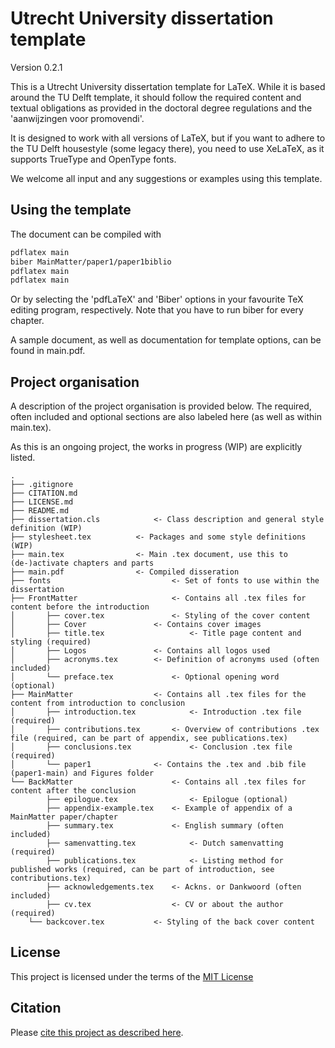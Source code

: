 # Utrecht University dissertation template

Version 0.2.1

This is a Utrecht University dissertation template for LaTeX. While it is based around the TU Delft template, it should follow the required content and textual obligations as provided in the doctoral degree regulations and the 'aanwijzingen voor promovendi'. 

It is designed to work with all versions of LaTeX, but if you want to adhere to the TU Delft housestyle (some legacy there), you need to use XeLaTeX, as it supports TrueType and OpenType fonts. 

We welcome all input and any suggestions or examples using this template.

## Using the template

The document can be compiled with
```sh
pdflatex main
biber MainMatter/paper1/paper1biblio
pdflatex main
pdflatex main
```

Or by selecting the 'pdfLaTeX' and 'Biber' options in your favourite TeX editing program, respectively. Note that you have to run biber for every chapter.

A sample document, as well as documentation for template options, can be found
in main.pdf. 

## Project organisation

A description of the project organisation is provided below. The required, often included and optional sections are also labeled here (as well as within main.tex). 

As this is an ongoing project, the works in progress (WIP) are explicitly listed. 

```
.
├── .gitignore
├── CITATION.md
├── LICENSE.md
├── README.md
├── dissertation.cls 			<- Class description and general style definition (WIP)
├── stylesheet.tex 			<- Packages and some style definitions (WIP)
├── main.tex 				<- Main .tex document, use this to (de-)activate chapters and parts
├── main.pdf 				<- Compiled disseration
├── fonts                			<- Set of fonts to use within the dissertation
├── FrontMatter         			<- Contains all .tex files for content before the introduction
│   	├── cover.tex   	 		<- Styling of the cover content
│   	├── Cover	  	 		<- Contains cover images
│   	├── title.tex          	 		<- Title page content and styling (required)
│   	├── Logos		 		<- Contains all logos used
│   	├── acronyms.tex 		<- Definition of acronyms used (often included)
│   	└── preface.tex     		<- Optional opening word (optional)
├── MainMatter             		<- Contains all .tex files for the content from introduction to conclusion
│   	├── introduction.tex     		<- Introduction .tex file (required)
│   	├── contributions.tex     	<- Overview of contributions .tex file (required, can be part of appendix, see publications.tex)
│   	├── conclusions.tex     		<- Conclusion .tex file (required)
│   	└── paper1				<- Contains the .tex and .bib file (paper1-main) and Figures folder
└── BackMatter           			<- Contains all .tex files for content after the conclusion
      	├── epilogue.tex        		<- Epilogue (optional)
      	├── appendix-example.tex   	<- Example of appendix of a MainMatter paper/chapter
      	├── summary.tex        		<- English summary (often included)
      	├── samenvatting.tex        	<- Dutch samenvatting (required)
      	├── publications.tex        	<- Listing method for published works (required, can be part of introduction, see contributions.tex)
      	├── acknowledgements.tex	<- Ackns. or Dankwoord (often included)
      	├── cv.tex        			<- CV or about the author (required)
   	└── backcover.tex         	<- Styling of the back cover content

```


## License

This project is licensed under the terms of the [MIT License](/LICENSE.md)

## Citation

Please [cite this project as described here](/CITATION.md).
